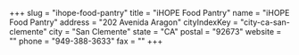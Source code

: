 +++
slug = "ihope-food-pantry"
title = "iHOPE Food Pantry"
name = "iHOPE Food Pantry"
address = "202 Avenida Aragon"
cityIndexKey = "city-ca-san-clemente"
city = "San Clemente"
state = "CA"
postal = "92673"
website = ""
phone = "949-388-3633"
fax = ""
+++
